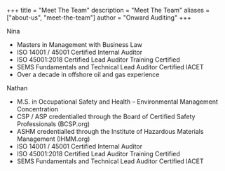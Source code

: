 +++
title = "Meet The Team"
description = "Meet The Team"
aliases = ["about-us", "meet-the-team"]
author = "Onward Auditing"
+++

Nina

* Masters in Management with Business Law
* ISO 14001 / 45001 Certified Internal Auditor
* ISO 45001:2018 Certified Lead Auditor Training Certified
* SEMS Fundamentals and Technical Lead Auditor Certified IACET
* Over a decade in offshore oil and gas experience

Nathan

* M.S. in Occupational Safety and Health – Environmental Management Concentration
* CSP / ASP credentialled through the Board of Certified Safety Professionals (BCSP.org)
* ASHM credentialled through the Institute of Hazardous Materials Management (IHMM.org)
* ISO 14001 / 45001 Certified Internal Auditor
* ISO 45001:2018 Certified Lead Auditor Training Certified
* SEMS Fundamentals and Technical Lead Auditor Certified IACET
